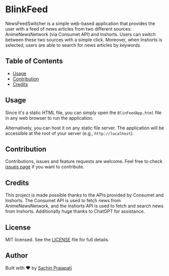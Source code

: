 # BlinkFeed

NewsFeedSwitcher is a simple web-based application that provides the user with a feed of news articles from two different sources: AnimeNewsNetwork (via Consumet API) and Inshorts. Users can switch between these two sources with a simple click. Moreover, when Inshorts is selected, users are able to search for news articles by keywords.

## Table of Contents

- [Usage](#usage)
- [Contribution](#contribution)
- [Credits](#credits)

## Usage

Since it's a static HTML file, you can simply open the `BlinFeedApp.html` file in any web browser to run the application. 

Alternatively, you can host it on any static file server. The application will be accessible at the root of your server (e.g., `http://localhost`).

## Contribution

Contributions, issues and feature requests are welcome. Feel free to check [issues page](https://github.com/Sachinp101/BlinkFeed-Application/issues) if you want to contribute.

## Credits

This project is made possible thanks to the APIs provided by Consumet and Inshorts. The Consumet API is used to fetch news from AnimeNewsNetwork, and the Inshorts API is used to fetch and search news from Inshorts. Additionally huge thanks to ChatGPT for assistance.

## License

MIT licensed. See the [LICENSE](https://github.com/Sachinp101/BlinkFeed-Application/tree/main?tab=MIT-1-ov-file) file for full details.

## Author

Built with ❤️ by [Sachin Prajapati](https://github.com/Sachinp101)
